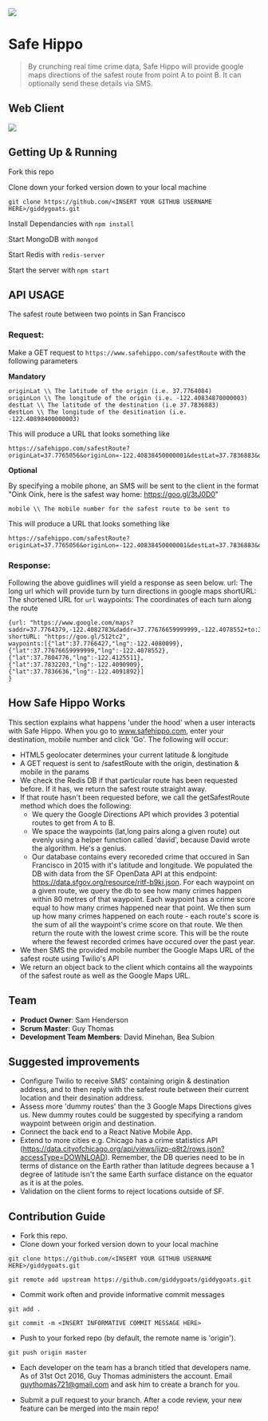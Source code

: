 <img src='http://res.cloudinary.com/small-change/image/upload/v1477935825/SafeHippo-small_1_m1g8jy.png'/>

# Safe Hippo

> By crunching real time crime data, Safe Hippo will provide google maps directions of the safest route from point A to point B. It can optionally send these details via SMS.

## Web Client
<img src='http://res.cloudinary.com/dqvlfpaev/image/upload/v1480878958/SafeHippo%20Client.png'/>

## Getting Up & Running
Fork this repo

Clone down your forked version down to your local machine

```
git clone https://github.com/<INSERT YOUR GITHUB USERNAME HERE>/giddygoats.git
```

Install Dependancies with `npm install`

Start MongoDB with `mongod`

Start Redis with `redis-server`

Start the server with `npm start`


## API USAGE

The safest route between two points in San Francisco

### Request:
Make a GET request to `https://www.safehippo.com/safestRoute` with the following parameters

**Mandatory**
```
originLat \\ The latitude of the origin (i.e. 37.7764084)
originLon \\ The longitude of the origin (i.e. -122.40834870000003)
destLat \\ The latitude of the destination (i.e 37.7836883)
destLon \\ The longitude of the desitination (i.e. -122.40898400000003)
```

This will produce a URL that looks something like 
```
https://safehippo.com/safestRoute?originLat=37.7765056&originLon=-122.40838450000001&destLat=37.7836883&destLon=-122.40898400000003
```


**Optional**

By specifying a mobile phone, an SMS will be sent to the client in the format "Oink Oink, here is the safest way home: https://goo.gl/3tJ0D0"
```
mobile \\ The mobile number for the safest route to be sent to
```
This will produce a URL that looks something like 
```
https://safehippo.com/safestRoute?originLat=37.7765056&originLon=-122.40838450000001&destLat=37.7836883&destLon=-122.40898400000003&mobile=+16282024506
```

### Response:
Following the above guidlines will yield a response as seen below.
url: The long url which will provide turn by turn directions in google maps
shortURL: The shortened URL for `url`
waypoints: The coordinates of each turn along the route
```
{url: "https://www.google.com/maps?saddr=37.7764379,-122.4082783&daddr=37.77676659999999,-122.4078552+to:37.7804776,-122.4125511+to:37.7832203,-122.4090909+to:37.7836636,-122.4091892&dirflg=w",
shortURL: "https://goo.gl/512tc2",
waypoints:[{"lat":37.7766427,"lng":-122.4080099},{"lat":37.77676659999999,"lng":-122.4078552},{"lat":37.7804776,"lng":-122.4125511},{"lat":37.7832203,"lng":-122.4090909},{"lat":37.7836636,"lng":-122.4091892}]
}
```
## How Safe Hippo Works

  This section explains what happens 'under the hood' when a user interacts with Safe Hippo. When you go to www.safehippo.com, enter your destination, mobile number and click 'Go'. The following will occur:
  - HTML5 geolocater determines your current latitude & longitude
  - A GET request is sent to /safestRoute with the origin, destination & mobile in the params
  - We check the Redis DB if that particular route has been requested before. If it has, we return the safest route straight away.
  - If that route hasn't been requested before, we call the getSafestRoute method which does the following:
    * We query the Google Directions API which provides 3 potential routes to get from A to B.
    * We space the waypoints (lat,long pairs along a given route) out evenly using a helper function called 'david', because David wrote the algorithm. He's a genius.
    * Our database contains every recoreded crime that occured in San Francisco in 2015 with it's latitude and longitude. We populated the DB with data from the SF OpenData API at this endpoint: https://data.sfgov.org/resource/ritf-b9ki.json. For each waypoint on a given route, we query the db to see how many crimes happen within 80 metres of that waypoint. Each waypoint has a crime score equal to how many crimes happened near that point. We then sum up how many crimes happened on each route - each route's score is the sum of all the waypoint's crime score on that route. We then return the route with the lowest crime score. This will be the route where the fewest recorded crimes have occured over the past year.
  - We then SMS the provided mobile number the Google Maps URL of the safest route using Twilio's API
  - We return an object back to the client which contains all the waypoints of the safest route as well as the Google Maps URL.

## Team

  - __Product Owner__: Sam Henderson
  - __Scrum Master__: Guy Thomas
  - __Development Team Members__: David Minehan, Bea Subion 

## Suggested improvements

  - Configure Twilio to receive SMS' containing origin & destination address, and to then reply with the safest route between their current location and their desination address.
  - Assess more 'dummy routes' than the 3 Google Maps Directions gives us. New dummy routes could be suggested by specifying a random waypoint between origin and destination.
  - Connect the back end to a React Native Mobile App.
  - Extend to more cities e.g. Chicago has a crime statistics API (https://data.cityofchicago.org/api/views/ijzp-q8t2/rows.json?accessType=DOWNLOAD). Remember, the DB queries need to be in terms of distance on the Earth rather than latitude degrees because a 1 degree of latitude isn't the same Earth surface distance on the equator as it is at the poles.
  - Validation on the client forms to reject locations outside of SF.

## Contribution Guide

- Fork this repo.
- Clone down your forked version down to your local machine

```
git clone https://github.com/<INSERT YOUR GITHUB USERNAME HERE>/giddygoats.git
```

```
git remote add upstream https://github.com/giddygoats/giddygoats.git
```


- Commit work often and provide informative commit messages

```
git add .
```
```
git commit -m <INSERT INFORMATIVE COMMIT MESSAGE HERE>
```

- Push to your forked repo (by default, the remote name is 'origin'). 

```
git push origin master
```

- Each developer on the team has a branch titled that developers name. As of 31st Oct 2016, Guy Thomas administers the account. Email guythomas721@gmail.com and ask him to create a branch for you.

- Submit a pull request to your branch. After a code review, your new feature can be merged into the main repo! 

